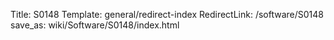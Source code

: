 Title: S0148
Template: general/redirect-index
RedirectLink: /software/S0148
save_as: wiki/Software/S0148/index.html